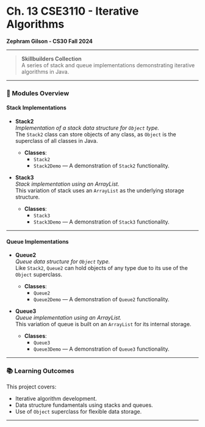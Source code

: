 # Ch. 13 CSE3110 - Iterative Algorithms
**Zephram Gilson - CS30 Fall 2024**

---

> **Skillbuilders Collection**  
> A series of stack and queue implementations demonstrating iterative algorithms in Java.

---

### 📂 Modules Overview

#### Stack Implementations

- **Stack2**  
  *Implementation of a stack data structure for `Object` type.*  
  The `Stack2` class can store objects of any class, as `Object` is the superclass of all classes in Java.
  
  - **Classes**:
    - `Stack2`
    - `Stack2Demo` — A demonstration of `Stack2` functionality.

- **Stack3**  
  *Stack implementation using an ArrayList.*  
  This variation of stack uses an `ArrayList` as the underlying storage structure.
  
  - **Classes**:
    - `Stack3`
    - `Stack3Demo` — A demonstration of `Stack3` functionality.

---

#### Queue Implementations

- **Queue2**  
  *Queue data structure for `Object` type.*  
  Like `Stack2`, `Queue2` can hold objects of any type due to its use of the `Object` superclass.
  
  - **Classes**:
    - `Queue2`
    - `Queue2Demo` — A demonstration of `Queue2` functionality.

- **Queue3**  
  *Queue implementation using an ArrayList.*  
  This variation of queue is built on an `ArrayList` for its internal storage.
  
  - **Classes**:
    - `Queue3`
    - `Queue3Demo` — A demonstration of `Queue3` functionality.

---

### 📚 Learning Outcomes

This project covers:
- Iterative algorithm development.
- Data structure fundamentals using stacks and queues.
- Use of `Object` superclass for flexible data storage.

---
